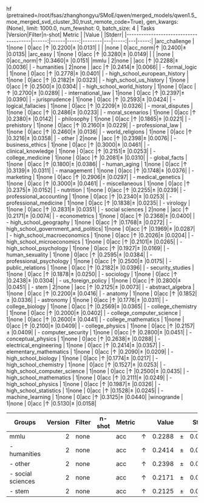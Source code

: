 hf (pretrained=/root/fsas/zhanghongyu/SMoE/qwen/merged_models/qwen1.5_moe_merged_svd_cluster_30,trust_remote_code=True), gen_kwargs: (None), limit: 1000.0, num_fewshot: 0, batch_size: 4
|                 Tasks                 |Version|Filter|n-shot| Metric |   |Value |   |Stderr|
|---------------------------------------|------:|------|-----:|--------|---|-----:|---|-----:|
|arc_challenge                          |      1|none  |     0|acc     |↑  |0.2200|±  |0.0131|
|                                       |       |none  |     0|acc_norm|↑  |0.2400|±  |0.0135|
|arc_easy                               |      1|none  |     0|acc     |↑  |0.3280|±  |0.0149|
|                                       |       |none  |     0|acc_norm|↑  |0.3460|±  |0.0151|
|mmlu                                   |      2|none  |      |acc     |↑  |0.2288|±  |0.0036|
| - humanities                          |      2|none  |      |acc     |↑  |0.2414|±  |0.0066|
|  - formal_logic                       |      1|none  |     0|acc     |↑  |0.2778|±  |0.0401|
|  - high_school_european_history       |      1|none  |     0|acc     |↑  |0.2182|±  |0.0323|
|  - high_school_us_history             |      1|none  |     0|acc     |↑  |0.2500|±  |0.0304|
|  - high_school_world_history          |      1|none  |     0|acc     |↑  |0.2700|±  |0.0289|
|  - international_law                  |      1|none  |     0|acc     |↑  |0.2397|±  |0.0390|
|  - jurisprudence                      |      1|none  |     0|acc     |↑  |0.2593|±  |0.0424|
|  - logical_fallacies                  |      1|none  |     0|acc     |↑  |0.2209|±  |0.0326|
|  - moral_disputes                     |      1|none  |     0|acc     |↑  |0.2486|±  |0.0233|
|  - moral_scenarios                    |      1|none  |     0|acc     |↑  |0.2380|±  |0.0142|
|  - philosophy                         |      1|none  |     0|acc     |↑  |0.1865|±  |0.0221|
|  - prehistory                         |      1|none  |     0|acc     |↑  |0.2160|±  |0.0229|
|  - professional_law                   |      1|none  |     0|acc     |↑  |0.2460|±  |0.0136|
|  - world_religions                    |      1|none  |     0|acc     |↑  |0.3216|±  |0.0358|
| - other                               |      2|none  |      |acc     |↑  |0.2398|±  |0.0076|
|  - business_ethics                    |      1|none  |     0|acc     |↑  |0.3000|±  |0.0461|
|  - clinical_knowledge                 |      1|none  |     0|acc     |↑  |0.2151|±  |0.0253|
|  - college_medicine                   |      1|none  |     0|acc     |↑  |0.2081|±  |0.0310|
|  - global_facts                       |      1|none  |     0|acc     |↑  |0.1800|±  |0.0386|
|  - human_aging                        |      1|none  |     0|acc     |↑  |0.3139|±  |0.0311|
|  - management                         |      1|none  |     0|acc     |↑  |0.1748|±  |0.0376|
|  - marketing                          |      1|none  |     0|acc     |↑  |0.2906|±  |0.0297|
|  - medical_genetics                   |      1|none  |     0|acc     |↑  |0.3000|±  |0.0461|
|  - miscellaneous                      |      1|none  |     0|acc     |↑  |0.2375|±  |0.0152|
|  - nutrition                          |      1|none  |     0|acc     |↑  |0.2255|±  |0.0239|
|  - professional_accounting            |      1|none  |     0|acc     |↑  |0.2340|±  |0.0253|
|  - professional_medicine              |      1|none  |     0|acc     |↑  |0.1838|±  |0.0235|
|  - virology                           |      1|none  |     0|acc     |↑  |0.2831|±  |0.0351|
| - social sciences                     |      2|none  |      |acc     |↑  |0.2171|±  |0.0074|
|  - econometrics                       |      1|none  |     0|acc     |↑  |0.2368|±  |0.0400|
|  - high_school_geography              |      1|none  |     0|acc     |↑  |0.1768|±  |0.0272|
|  - high_school_government_and_politics|      1|none  |     0|acc     |↑  |0.1969|±  |0.0287|
|  - high_school_macroeconomics         |      1|none  |     0|acc     |↑  |0.2026|±  |0.0204|
|  - high_school_microeconomics         |      1|none  |     0|acc     |↑  |0.2101|±  |0.0265|
|  - high_school_psychology             |      1|none  |     0|acc     |↑  |0.1927|±  |0.0169|
|  - human_sexuality                    |      1|none  |     0|acc     |↑  |0.2595|±  |0.0384|
|  - professional_psychology            |      1|none  |     0|acc     |↑  |0.2500|±  |0.0175|
|  - public_relations                   |      1|none  |     0|acc     |↑  |0.2182|±  |0.0396|
|  - security_studies                   |      1|none  |     0|acc     |↑  |0.1878|±  |0.0250|
|  - sociology                          |      1|none  |     0|acc     |↑  |0.2438|±  |0.0304|
|  - us_foreign_policy                  |      1|none  |     0|acc     |↑  |0.2800|±  |0.0451|
| - stem                                |      2|none  |      |acc     |↑  |0.2125|±  |0.0073|
|  - abstract_algebra                   |      1|none  |     0|acc     |↑  |0.2200|±  |0.0416|
|  - anatomy                            |      1|none  |     0|acc     |↑  |0.1852|±  |0.0336|
|  - astronomy                          |      1|none  |     0|acc     |↑  |0.1776|±  |0.0311|
|  - college_biology                    |      1|none  |     0|acc     |↑  |0.2569|±  |0.0365|
|  - college_chemistry                  |      1|none  |     0|acc     |↑  |0.2000|±  |0.0402|
|  - college_computer_science           |      1|none  |     0|acc     |↑  |0.2600|±  |0.0441|
|  - college_mathematics                |      1|none  |     0|acc     |↑  |0.2100|±  |0.0409|
|  - college_physics                    |      1|none  |     0|acc     |↑  |0.2157|±  |0.0409|
|  - computer_security                  |      1|none  |     0|acc     |↑  |0.2800|±  |0.0451|
|  - conceptual_physics                 |      1|none  |     0|acc     |↑  |0.2638|±  |0.0288|
|  - electrical_engineering             |      1|none  |     0|acc     |↑  |0.2414|±  |0.0357|
|  - elementary_mathematics             |      1|none  |     0|acc     |↑  |0.2090|±  |0.0209|
|  - high_school_biology                |      1|none  |     0|acc     |↑  |0.1774|±  |0.0217|
|  - high_school_chemistry              |      1|none  |     0|acc     |↑  |0.1527|±  |0.0253|
|  - high_school_computer_science       |      1|none  |     0|acc     |↑  |0.2500|±  |0.0435|
|  - high_school_mathematics            |      1|none  |     0|acc     |↑  |0.2111|±  |0.0249|
|  - high_school_physics                |      1|none  |     0|acc     |↑  |0.1987|±  |0.0326|
|  - high_school_statistics             |      1|none  |     0|acc     |↑  |0.1528|±  |0.0245|
|  - machine_learning                   |      1|none  |     0|acc     |↑  |0.3125|±  |0.0440|
|winogrande                             |      1|none  |     0|acc     |↑  |0.5130|±  |0.0158|

|      Groups      |Version|Filter|n-shot|Metric|   |Value |   |Stderr|
|------------------|------:|------|------|------|---|-----:|---|-----:|
|mmlu              |      2|none  |      |acc   |↑  |0.2288|±  |0.0036|
| - humanities     |      2|none  |      |acc   |↑  |0.2414|±  |0.0066|
| - other          |      2|none  |      |acc   |↑  |0.2398|±  |0.0076|
| - social sciences|      2|none  |      |acc   |↑  |0.2171|±  |0.0074|
| - stem           |      2|none  |      |acc   |↑  |0.2125|±  |0.0073|